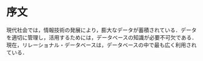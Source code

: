 # 序文

現代社会では，情報技術の発展により，膨大なデータが蓄積されている．データを適切に管理し，活用するためには，データベースの知識が必要不可欠である．現在，リレーショナル・データベースは，データベースの中で最も広く利用されている．